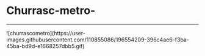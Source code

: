 # Churrasc-metro-
<hr>
![churrascometro](https://user-images.githubusercontent.com/110855086/196554209-396c4ae6-f3ba-45ba-bd9d-e1668257dbb5.gif)
